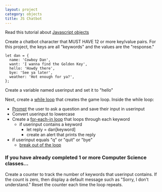 ```yaml
---
layout: project
category: objects
title: JS Chatbot
---
```


Read this tutorial about [Javascript objects](https://www.w3schools.com/js/js_objects.asp)

Create a chatbot character that MUST HAVE 12 or more key/value pairs. For this project, the keys are all "keywords" and the values are the "response."

```
let dan = {
  name: 'Cowboy Dan',
  want: 'I wanna find the Golden Key',
  hello: 'Howdy there',
  bye: 'See ya later',
  weather: 'Hot enough for ya?',
};
```

Create a variable named userinput and set it to "hello"

Next, create a [while loop](https://www.w3schools.com/js/js_loop_while.asp) that creates the game loop. Inside the while loop:
  - [Prompt](https://www.w3schools.com/jsref/met_win_prompt.asp) the user to ask a question and save their input in userinput
  - Convert userinput to lowercase
  - Create a [for-each-in loop](https://www.w3schools.com/jsref/jsref_forin.asp) that loops through each keyword
    - if userinput contains a keyword
      - let reply = dan[keyword]
      - create an alert that prints the reply
  - if userinput equals "q" or "quit" or "bye"
    - [break out of the loop](https://www.w3schools.com/jsref/jsref_break.asp)


### If you have already completed 1 or more Computer Science classes...
Create a counter to track the number of keywords that userinput contains. If the count is zero, then display a default message such as "Sorry, I don't understand." Reset the counter each time the loop repeats.
